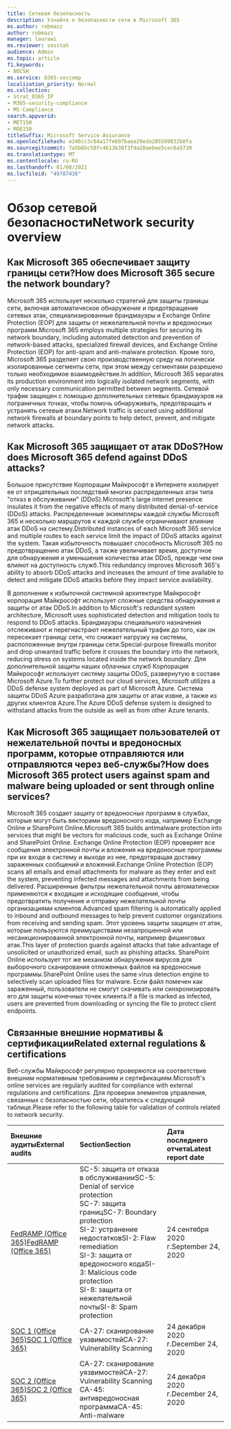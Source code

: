 ```yaml
---
title: Сетевая безопасность
description: Узнайте о безопасности сети в Microsoft 365
ms.author: robmazz
author: robmazz
manager: laurawi
ms.reviewer: sosstah
audience: Admin
ms.topic: article
f1.keywords:
- NOCSH
ms.service: O365-seccomp
localization_priority: Normal
ms.collection:
- Strat_O365_IP
- M365-security-compliance
- MS-Compliance
search.appverid:
- MET150
- MOE150
titleSuffix: Microsoft Service Assurance
ms.openlocfilehash: e246cc3c84a17fe697baea29eda285599832b0fa
ms.sourcegitcommit: 7a5b6bc58fc4613b38f3fda20aebee5cec6a5730
ms.translationtype: MT
ms.contentlocale: ru-RU
ms.lasthandoff: 01/08/2021
ms.locfileid: "49787436"
---
```

# <a name="network-security-overview"></a><span data-ttu-id="17ead-103">Обзор сетевой безопасности</span><span class="sxs-lookup"><span data-stu-id="17ead-103">Network security overview</span></span>

## <a name="how-does-microsoft-365-secure-the-network-boundary"></a><span data-ttu-id="17ead-104">Как Microsoft 365 обеспечивает защиту границы сети?</span><span class="sxs-lookup"><span data-stu-id="17ead-104">How does Microsoft 365 secure the network boundary?</span></span>

<span data-ttu-id="17ead-105">Microsoft 365 использует несколько стратегий для защиты границы сети, включая автоматическое обнаружение и предотвращение сетевых атак, специализированные брандмауэры и Exchange Online Protection (EOP) для защиты от нежелательной почты и вредоносных программ.</span><span class="sxs-lookup"><span data-stu-id="17ead-105">Microsoft 365 employs multiple strategies for securing its network boundary, including automated detection and prevention of network-based attacks, specialized firewall devices, and Exchange Online Protection (EOP) for anti-spam and anti-malware protection.</span></span> <span data-ttu-id="17ead-106">Кроме того, Microsoft 365 разделяет свою производственную среду на логически изолированные сегменты сети, при этом между сегментами разрешено только необходимое взаимодействие.</span><span class="sxs-lookup"><span data-stu-id="17ead-106">In addition, Microsoft 365 separates its production environment into logically isolated network segments, with only necessary communication permitted between segments.</span></span> <span data-ttu-id="17ead-107">Сетевой трафик защищен с помощью дополнительных сетевых брандмауэров на пограничных точках, чтобы помочь обнаруживать, предотвращать и устранять сетевые атаки.</span><span class="sxs-lookup"><span data-stu-id="17ead-107">Network traffic is secured using additional network firewalls at boundary points to help detect, prevent, and mitigate network attacks.</span></span>

## <a name="how-does-microsoft-365-defend-against-ddos-attacks"></a><span data-ttu-id="17ead-108">Как Microsoft 365 защищает от атак DDoS?</span><span class="sxs-lookup"><span data-stu-id="17ead-108">How does Microsoft 365 defend against DDoS attacks?</span></span>

<span data-ttu-id="17ead-109">Большое присутствие Корпорации Майкрософт в Интернете изолирует ее от отрицательных последствий многих распределенных атак типа "отказ в обслуживании" (DDoS).</span><span class="sxs-lookup"><span data-stu-id="17ead-109">Microsoft's large internet presence insulates it from the negative effects of many distributed denial-of-service (DDoS) attacks.</span></span> <span data-ttu-id="17ead-110">Распределенные экземпляры каждой службы Microsoft 365 и несколько маршрутов к каждой службе ограничивают влияние атак DDoS на систему.</span><span class="sxs-lookup"><span data-stu-id="17ead-110">Distributed instances of each Microsoft 365 service and multiple routes to each service limit the impact of DDoS attacks against the system.</span></span> <span data-ttu-id="17ead-111">Такая избыточность повышает способность Microsoft 365 по предотвращению атак DDoS, а также увеличивает время, доступное для обнаружения и уменьшения количества атак DDoS, прежде чем они влияют на доступность служб.</span><span class="sxs-lookup"><span data-stu-id="17ead-111">This redundancy improves Microsoft 365's ability to absorb DDoS attacks and increases the amount of time available to detect and mitigate DDoS attacks before they impact service availability.</span></span>

<span data-ttu-id="17ead-112">В дополнение к избыточной системной архитектуре Майкрософт корпорация Майкрософт использует сложные средства обнаружения и защиты от атак DDoS.</span><span class="sxs-lookup"><span data-stu-id="17ead-112">In addition to Microsoft's redundant system architecture, Microsoft uses sophisticated detection and mitigation tools to respond to DDoS attacks.</span></span> <span data-ttu-id="17ead-113">Брандмауэры специального назначения отслеживают и перегнастрают нежелательный трафик до того, как он пересекает границу сети, что снижает нагрузку на системы, расположенные внутри границы сети.</span><span class="sxs-lookup"><span data-stu-id="17ead-113">Special-purpose firewalls monitor and drop unwanted traffic before it crosses the boundary into the network, reducing stress on systems located inside the network boundary.</span></span> <span data-ttu-id="17ead-114">Для дополнительной защиты наших облачных служб Корпорация Майкрософт использует систему защиты DDoS, развернутую в составе Microsoft Azure.</span><span class="sxs-lookup"><span data-stu-id="17ead-114">To further protect our cloud services, Microsoft utilizes a DDoS defense system deployed as part of Microsoft Azure.</span></span> <span data-ttu-id="17ead-115">Система защиты DDoS Azure разработана для защиты от атак извне, а также из других клиентов Azure.</span><span class="sxs-lookup"><span data-stu-id="17ead-115">The Azure DDoS defense system is designed to withstand attacks from the outside as well as from other Azure tenants.</span></span>

## <a name="how-does-microsoft-365-protect-users-against-spam-and-malware-being-uploaded-or-sent-through-online-services"></a><span data-ttu-id="17ead-116">Как Microsoft 365 защищает пользователей от нежелательной почты и вредоносных программ, которые отправляются или отправляются через веб-службы?</span><span class="sxs-lookup"><span data-stu-id="17ead-116">How does Microsoft 365 protect users against spam and malware being uploaded or sent through online services?</span></span>

<span data-ttu-id="17ead-117">Microsoft 365 создает защиту от вредоносных программ в службах, которые могут быть векторами вредоносного кода, например Exchange Online и SharePoint Online.</span><span class="sxs-lookup"><span data-stu-id="17ead-117">Microsoft 365 builds antimalware protection into services that might be vectors for malicious code, such as Exchange Online and SharePoint Online.</span></span> <span data-ttu-id="17ead-118">Exchange Online Protection (EOP) проверяет все сообщения электронной почты и вложения на вредоносные программы при их входе в систему и выходе из нее, предотвращая доставку зараженных сообщений и вложений.</span><span class="sxs-lookup"><span data-stu-id="17ead-118">Exchange Online Protection (EOP) scans all emails and email attachments for malware as they enter and exit the system, preventing infected messages and attachments from being delivered.</span></span> <span data-ttu-id="17ead-119">Расширенные фильтры нежелательной почты автоматически применяются к входящие и исходящие сообщения, чтобы предотвратить получение и отправку нежелательной почты организациями клиентов.</span><span class="sxs-lookup"><span data-stu-id="17ead-119">Advanced spam filtering is automatically applied to inbound and outbound messages to help prevent customer organizations from receiving and sending spam.</span></span> <span data-ttu-id="17ead-120">Этот уровень защиты защищен от атак, которые пользуются преимуществами незапрошенной или несанкционированной электронной почты, например фишинговых атак.</span><span class="sxs-lookup"><span data-stu-id="17ead-120">This layer of protection guards against attacks that take advantage of unsolicited or unauthorized email, such as phishing attacks.</span></span> <span data-ttu-id="17ead-121">SharePoint Online использует тот же механизм обнаружения вирусов для выборочного сканирования отложенных файлов на вредоносные программы.</span><span class="sxs-lookup"><span data-stu-id="17ead-121">SharePoint Online uses the same virus detection engine to selectively scan uploaded files for malware.</span></span> <span data-ttu-id="17ead-122">Если файл помечен как зараженный, пользователи не смогут скачивать или синхронизировать его для защиты конечных точек клиента.</span><span class="sxs-lookup"><span data-stu-id="17ead-122">If a file is marked as infected, users are prevented from downloading or syncing the file to protect client endpoints.</span></span>

## <a name="related-external-regulations--certifications"></a><span data-ttu-id="17ead-123">Связанные внешние нормативы & сертификации</span><span class="sxs-lookup"><span data-stu-id="17ead-123">Related external regulations & certifications</span></span>

<span data-ttu-id="17ead-124">Веб-службы Майкрософт регулярно проверяются на соответствие внешним нормативным требованиям и сертификациям.</span><span class="sxs-lookup"><span data-stu-id="17ead-124">Microsoft's online services are regularly audited for compliance with external regulations and certifications.</span></span> <span data-ttu-id="17ead-125">Для проверки элементов управления, связанных с безопасностью сети, обратитесь к следующей таблице.</span><span class="sxs-lookup"><span data-stu-id="17ead-125">Please refer to the following table for validation of controls related to network security.</span></span>

| <span data-ttu-id="17ead-126">**Внешние аудиты**</span><span class="sxs-lookup"><span data-stu-id="17ead-126">**External audits**</span></span> | <span data-ttu-id="17ead-127">**Section**</span><span class="sxs-lookup"><span data-stu-id="17ead-127">**Section**</span></span> | <span data-ttu-id="17ead-128">**Дата последнего отчета**</span><span class="sxs-lookup"><span data-stu-id="17ead-128">**Latest report date**</span></span> |
|:--------------------|:------------|:-----------------------|
| [<span data-ttu-id="17ead-129">FedRAMP (Office 365)</span><span class="sxs-lookup"><span data-stu-id="17ead-129">FedRAMP (Office 365)</span></span>](https://compliance.microsoft.com/compliancemanager) | <span data-ttu-id="17ead-130">SC-5: защита от отказа в обслуживании</span><span class="sxs-lookup"><span data-stu-id="17ead-130">SC-5: Denial of service protection</span></span> <br> <span data-ttu-id="17ead-131">SC-7: защита границ</span><span class="sxs-lookup"><span data-stu-id="17ead-131">SC-7: Boundary protection</span></span> <br> <span data-ttu-id="17ead-132">SI-2: устранение недостатков</span><span class="sxs-lookup"><span data-stu-id="17ead-132">SI-2: Flaw remediation</span></span> <br> <span data-ttu-id="17ead-133">SI-3: защита от вредоносного кода</span><span class="sxs-lookup"><span data-stu-id="17ead-133">SI-3: Malicious code protection</span></span> <br> <span data-ttu-id="17ead-134">SI-8: защита от нежелательной почты</span><span class="sxs-lookup"><span data-stu-id="17ead-134">SI-8: Spam protection</span></span> | <span data-ttu-id="17ead-135">24 сентября 2020 г.</span><span class="sxs-lookup"><span data-stu-id="17ead-135">September 24, 2020</span></span> |
| [<span data-ttu-id="17ead-136">SOC 1 (Office 365)</span><span class="sxs-lookup"><span data-stu-id="17ead-136">SOC 1 (Office 365)</span></span>](https://servicetrust.microsoft.com/ViewPage/MSComplianceGuideV3?command=Download&downloadType=Document&downloadId=90df3f9c-3aaf-4dbf-99d0-ca9f2991721b&tab=7027ead0-3d6b-11e9-b9e1-290b1eb4cdeb&docTab=7027ead0-3d6b-11e9-b9e1-290b1eb4cdeb_SOC_%2F_SSAE_16_Reports) | <span data-ttu-id="17ead-137">CA-27: сканирование уязвимостей</span><span class="sxs-lookup"><span data-stu-id="17ead-137">CA-27: Vulnerability Scanning</span></span> | <span data-ttu-id="17ead-138">24 декабря 2020 г.</span><span class="sxs-lookup"><span data-stu-id="17ead-138">December 24, 2020</span></span> |
| [<span data-ttu-id="17ead-139">SOC 2 (Office 365)</span><span class="sxs-lookup"><span data-stu-id="17ead-139">SOC 2 (Office 365)</span></span>](https://servicetrust.microsoft.com/ViewPage/MSComplianceGuideV3?command=Download&downloadType=Document&downloadId=a73c1738-7892-42b7-acd3-87b6371c53f6&tab=7027ead0-3d6b-11e9-b9e1-290b1eb4cdeb&docTab=7027ead0-3d6b-11e9-b9e1-290b1eb4cdeb_SOC_%2F_SSAE_16_Reports) | <span data-ttu-id="17ead-140">CA-27: сканирование уязвимостей</span><span class="sxs-lookup"><span data-stu-id="17ead-140">CA-27: Vulnerability Scanning</span></span> <br> <span data-ttu-id="17ead-141">CA-45: антивредоносная программа</span><span class="sxs-lookup"><span data-stu-id="17ead-141">CA-45: Anti-malware</span></span> | <span data-ttu-id="17ead-142">24 декабря 2020 г.</span><span class="sxs-lookup"><span data-stu-id="17ead-142">December 24, 2020</span></span> |
